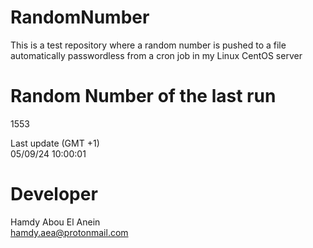 # RandomNumber    
This is a test repository where a random number is pushed to a file automatically passwordless from a cron job in my Linux CentOS server    
# Random Number of the last run   
1553
      
Last update (GMT +1)    
05/09/24 10:00:01
# Developer    
Hamdy Abou El Anein   
hamdy.aea@protonmail.com
